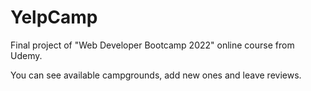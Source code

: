 # YelpCamp

Final project of "Web Developer Bootcamp 2022" online course from Udemy.

You can see available campgrounds, add new ones and leave reviews.
